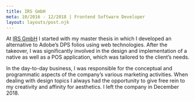 ```yaml
---
title: IRS GmbH
meta: 10/2016 - 12/2018 | Frontend Software Developer
layout: layouts/post.njk
---
```

At <a href="https://irs-nbg.de/" target="_blank" rel="noopener noreferrer">IRS GmbH</a> I started with my master thesis in which I developed an alternative to Adobe’s DPS folios using web technologies. After the takeover, I was significantly involved in the design and implementation of a native as well as a POS application, which was tailored to the client’s needs.

In the day-to-day business, I was responsible for the conceptual and programmatic aspects of the company’s various marketing activities. When dealing with design topics I always had the opportunity to give free rein to my creativity and affinity for aesthetics. I left the company in December 2018.
